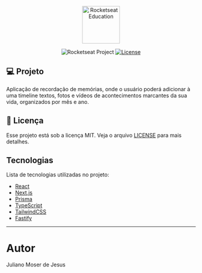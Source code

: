 <p align="center">
  <img alt="Rocketseat Education" src="https://avatars.githubusercontent.com/u/69590972?s=200&v=4" width="100px" />
</p>

<p align="center">
  <img src="https://img.shields.io/static/v1?label=Rocketseat&message=Education&color=8257e5&labelColor=202024" alt="Rocketseat Project" />
  <a href="LICENSE"><img  src="https://img.shields.io/static/v1?label=License&message=MIT&color=8257e5&labelColor=202024" alt="License"></a>
</p>

## 💻 Projeto

Aplicação de recordação de memórias, onde o usuário poderá adicionar à uma timeline textos, fotos e vídeos de acontecimentos marcantes da sua vida, organizados por mês e ano.

## 📝 Licença

Esse projeto está sob a licença MIT. Veja o arquivo [LICENSE](LICENSE) para mais detalhes.

## Tecnologias

Lista de tecnologias utilizadas no projeto:

- [React](https://reactjs.org)
- [Next.js](https://nextjs.org/)
- [Prisma](https://https://www.prisma.io)
- [TypeScript](https://www.typescriptlang.org/)
- [TailwindCSS](https://tailwindcss.com/)
- [Fastify](https://www.fastify.io)

---

# Autor
Juliano Moser de Jesus
